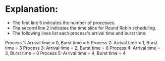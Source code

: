 # Explanation:
- The first line 5 indicates the number of processes.
- The second line 2 indicates the time slice for Round Robin scheduling.
- The following lines list each process's arrival time and burst time:

Process 1: Arrival time = 0, Burst time = 5
Process 2: Arrival time = 1, Burst time = 3
Process 3: Arrival time = 2, Burst time = 8
Process 4: Arrival time = 3, Burst time = 6
Process 5: Arrival time = 4, Burst time = 4